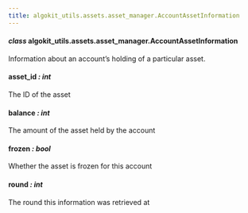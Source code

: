 ```yaml
---
title: algokit_utils.assets.asset_manager.AccountAssetInformation
---
```


#### _class_ algokit_utils.assets.asset_manager.AccountAssetInformation

Information about an account’s holding of a particular asset.

#### asset_id _: int_

The ID of the asset

#### balance _: int_

The amount of the asset held by the account

#### frozen _: bool_

Whether the asset is frozen for this account

#### round _: int_

The round this information was retrieved at
